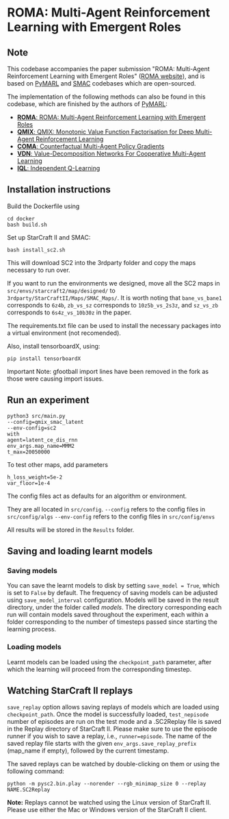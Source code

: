 
# ROMA: Multi-Agent Reinforcement Learning with Emergent Roles

## Note
 This codebase accompanies the paper submission "ROMA: Multi-Agent Reinforcement Learning with Emergent Roles" ([ROMA website](https://sites.google.com/view/romarl)), and is based on  [PyMARL](https://github.com/oxwhirl/pymarl) and [SMAC](https://github.com/oxwhirl/smac) codebases which are open-sourced.

The implementation of the following methods can also be found in this codebase, which are finished by the authors of [PyMARL](https://github.com/oxwhirl/pymarl):

- [**ROMA**: ROMA: Multi-Agent Reinforcement Learning with Emergent Roles](https://arxiv.org/abs/2003.08039)
- [**QMIX**: QMIX: Monotonic Value Function Factorisation for Deep Multi-Agent Reinforcement Learning](https://arxiv.org/abs/1803.11485)
- [**COMA**: Counterfactual Multi-Agent Policy Gradients](https://arxiv.org/abs/1705.08926)
- [**VDN**: Value-Decomposition Networks For Cooperative Multi-Agent Learning](https://arxiv.org/abs/1706.05296) 
- [**IQL**: Independent Q-Learning](https://arxiv.org/abs/1511.08779)

## Installation instructions

Build the Dockerfile using 
```shell
cd docker
bash build.sh
```

Set up StarCraft II and SMAC:
```shell
bash install_sc2.sh
```

This will download SC2 into the 3rdparty folder and copy the maps necessary to run over.

If you want to run the environments we designed, move all the SC2 maps in `src/envs/starcraft2/map/designed/` to `3rdparty/StarCraftII/Maps/SMAC_Maps/`.
It is worth noting that `bane_vs_bane1` corresponds to `6z4b`, `zb_vs_sz` corresponds to `10z5b_vs_2s3z`, and `sz_vs_zb` 
corresponds to `6s4z_vs_10b30z` in the paper. 

The requirements.txt file can be used to install the necessary packages into a virtual environment (not recomended).

Also, install tensorboardX, using:

    pip install tensorboardX
    
Important Note: gfootball import lines have been removed in the fork as those were causing
import issues.  

## Run an experiment 

```shell
python3 src/main.py 
--config=qmix_smac_latent
--env-config=sc2
with
agent=latent_ce_dis_rnn
env_args.map_name=MMM2
t_max=20050000
```

To test other maps, add parameters

```shell
h_loss_weight=5e-2
var_floor=1e-4
```

The config files act as defaults for an algorithm or environment. 

They are all located in `src/config`.
`--config` refers to the config files in `src/config/algs`
`--env-config` refers to the config files in `src/config/envs`


All results will be stored in the `Results` folder.



## Saving and loading learnt models

### Saving models

You can save the learnt models to disk by setting `save_model = True`, which is set to `False` by default. The frequency of saving models can be adjusted using `save_model_interval` configuration. Models will be saved in the result directory, under the folder called *models*. The directory corresponding each run will contain models saved throughout the experiment, each within a folder corresponding to the number of timesteps passed since starting the learning process.

### Loading models

Learnt models can be loaded using the `checkpoint_path` parameter, after which the learning will proceed from the corresponding timestep. 

## Watching StarCraft II replays

`save_replay` option allows saving replays of models which are loaded using `checkpoint_path`. Once the model is successfully loaded, `test_nepisode` number of episodes are run on the test mode and a .SC2Replay file is saved in the Replay directory of StarCraft II. Please make sure to use the episode runner if you wish to save a replay, i.e., `runner=episode`. The name of the saved replay file starts with the given `env_args.save_replay_prefix` (map_name if empty), followed by the current timestamp. 

The saved replays can be watched by double-clicking on them or using the following command:

```shell
python -m pysc2.bin.play --norender --rgb_minimap_size 0 --replay NAME.SC2Replay
```

**Note:** Replays cannot be watched using the Linux version of StarCraft II. Please use either the Mac or Windows version of the StarCraft II client.
